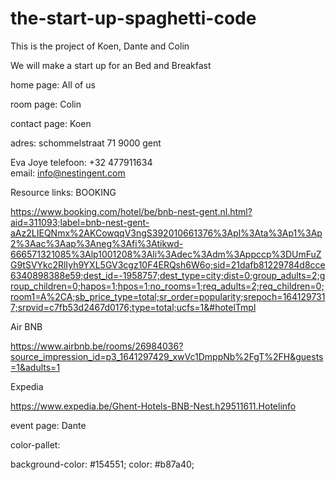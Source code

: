 # the-start-up-spaghetti-code

This is the project of Koen, Dante and Colin

We will make a start up for an Bed and Breakfast



home page: All of us 

room page: Colin

contact page: Koen

adres: schommelstraat 71 9000 gent

Eva Joye
telefoon: +32 477911634  
email: info@nestingent.com

Resource links:
 BOOKING

https://www.booking.com/hotel/be/bnb-nest-gent.nl.html?aid=311093;label=bnb-nest-gent-aAz2LIEQNmx%2AKCowqqV3ngS392010661376%3Apl%3Ata%3Ap1%3Ap2%3Aac%3Aap%3Aneg%3Afi%3Atikwd-666571321085%3Alp1001208%3Ali%3Adec%3Adm%3Appccp%3DUmFuZG9tSVYkc2RlIyh9YXL5GV3cgz10F4ERQsh6W6o;sid=21dafb81229784d8cce6340898388e59;dest_id=-1958757;dest_type=city;dist=0;group_adults=2;group_children=0;hapos=1;hpos=1;no_rooms=1;req_adults=2;req_children=0;room1=A%2CA;sb_price_type=total;sr_order=popularity;srepoch=1641297317;srpvid=c7fb53d2467d0176;type=total;ucfs=1&#hotelTmpl

Air BNB

https://www.airbnb.be/rooms/26984036?source_impression_id=p3_1641297429_xwVc1DmppNb%2FgT%2FH&guests=1&adults=1

Expedia

https://www.expedia.be/Ghent-Hotels-BNB-Nest.h29511611.Hotelinfo

event page: Dante

color-pallet:

background-color: #154551;
color: #b87a40;


